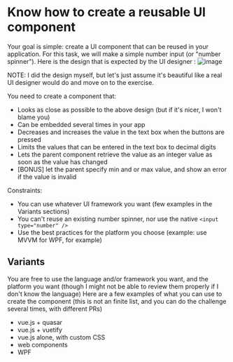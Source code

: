 # Know how to create a reusable UI component

Your goal is simple: create a UI component that can be reused in your application.
For this task, we will make a simple number input (or "number spinner").
Here is the design that is expected by the UI designer :
![image](https://user-images.githubusercontent.com/3399355/204911077-36a91332-c579-4b24-9b7b-5468b36e5f37.png)

NOTE: I did the design myself, but let's just assume it's beautiful like a real UI designer would do and move on to the exercise.

You need to create a component that:
- Looks as close as possible to the above design (but if it's nicer, I won't blame you)
- Can be embedded several times in your app
- Decreases and increases the value in the text box when the buttons are pressed
- Limits the values that can be entered in the text box to decimal digits
- Lets the parent component retrieve the value as an integer value as soon as the value has changed
- [BONUS] let the parent specify min and or max value, and show an error if the value is invalid

Constraints:
- You can use whatever UI framework you want (few examples in the Variants sections)
- You can't reuse an existing number spinner, nor use the native `<input type="number" />`
- Use the best practices for the platform you choose (example: use MVVM for WPF, for example)

## Variants
You are free to use the language and/or framework you want, and the platform you want (though I might not be able to review them properly if I don't know the language)
Here are a few examples of what you can use to create the component (this is not an finite list, and you can do the challenge several times, with different PRs)
- vue.js + quasar
- vue.js + vuetify
- vue.js alone, with custom CSS
- web components
- WPF
